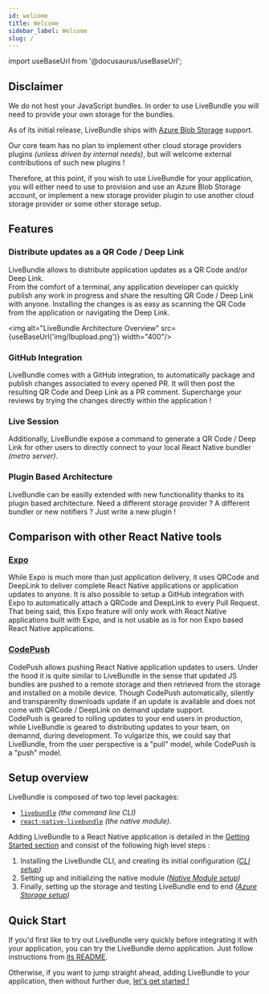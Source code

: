 ```yaml
---
id: welcome
title: Welcome
sidebar_label: Welcome
slug: /
---
```


import useBaseUrl from '@docusaurus/useBaseUrl';

## Disclaimer

We do not host your JavaScript bundles. In order to use LiveBundle you will need to provide your own storage for the bundles.

As of its initial release, LiveBundle ships with [Azure Blob Storage](https://azure.microsoft.com/en-us/services/storage/blobs/) support.

Our core team has no plan to implement other cloud storage providers plugins *(unless driven by internal needs)*, but will welcome external contributions of such new plugins !

Therefore, at this point, if you wish to use LiveBundle for your application, you will either need to use to provision and use an Azure Blob Storage account, or implement a new storage provider plugin to use another cloud storage provider or some other storage setup.

## Features

### Distribute updates as a QR Code / Deep Link

LiveBundle allows to distribute application updates as a QR Code and/or Deep Link.<br/>
From the comfort of a terminal, any application developer can quickly publish any work in progress and share the resulting QR Code / Deep Link with anyone. Installing the changes is as easy as scanning the QR Code from the application or navigating the Deep Link.

<img alt="LiveBundle Architecture Overview" src={useBaseUrl('img/lbupload.png')} width="400"/>

### GitHub Integration

LiveBundle comes with a GitHub integration, to automatically package and publish changes associated to every opened PR. It will then post the resulting QR Code and Deep Link as a PR comment. Supercharge your reviews by trying the changes directly within the application !

### Live Session

Additionally, LiveBundle expose a command to generate a QR Code / Deep Link for other users to directly connect to your local React Native bundler *(metro server)*.

### Plugin Based Architecture

LiveBundle can be easilly extended with new functionallity thanks to its plugin based architecture. Need a different storage provider ? A different bundler or new notifiers ? Just write a new plugin !

## Comparison with other React Native tools

### [Expo](https://expo.io/)

While Expo is much more than just application delivery, it uses QRCode and DeepLink to deliver complete React Native applications or application updates to anyone. It is also possible to setup a GitHub integration with Expo to automatically attach a QRCode and DeepLink to every Pull Request.<br/>
That being said, this Expo feature will only work with React Native applications built with Expo, and is not usable as is for non Expo based React Native applications.

### [CodePush](https://microsoft.github.io/code-push/)

CodePush allows pushing React Native application updates to users. Under the hood it is quite similar to LiveBundle in the sense that updated JS bundles are pushed to a remote storage and then retrieved from the storage and installed on a mobile device. Though CodePush automatically, silently and transparenlty downloads update if an update is available and does not come with QRCode / DeepLink on demand update support.<br/>
CodePush is geared to rolling updates to your end users in production, while LiveBundle is geared to distributing updates to your team, on demannd, during development. To vulgarize this, we could say that LiveBundle, from the user perspective is a "pull" model, while CodePush is a "push" model.

## Setup overview

LiveBundle is composed of two top level packages:
- [`livebundle`](https://github.com/electrode-io/livebundle) *(the command line CLI)*
- [`react-native-livebundle`](https://github.com/electrode-io/react-native-livebunde) *(the native module)*.

Adding LiveBundle to a React Native application is detailed in the [Getting Started section](./cli.md) and consist of the following high level steps :

1. Installing the LiveBundle CLI, and creating its initial configuration _([CLI setup](./cli.md))_
2. Setting up and initializing the native module _([Native Module setup](./native-module.md))_
3. Finally, setting up the storage and testing LiveBundle end to end _([Azure Storage setup](./azure-storage))_

## Quick Start

If you'd first like to try out LiveBundle very quickly before integrating it with your application, you can try the LiveBundle demo application. Just follow instructions from [its README](https://github.com/electrode-io/react-native-livebundle/blob/master/example/README.md).

Otherwise, if you want to jump straight ahead, adding LiveBundle to your application, then without further due, [let's get started !](./cli.md)
